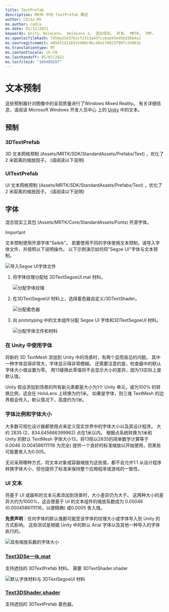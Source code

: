 ```yaml
---
title: TextPrefab
description: MRTK 中的 TextPrefab 概述
author: CDiaz-MS
ms.author: cadia
ms.date: 01/12/2021
keywords: Unity，HoloLens， HoloLens 2， 混合现实， 开发， MRTK， TMP，
ms.openlocfilehash: 7d50a35e3761cf2313a43fcc6ad43ed5bd3064a1
ms.sourcegitcommit: e89431d12b5fe480c9bc40e176023798fc35001b
ms.translationtype: MT
ms.contentlocale: zh-CN
ms.lasthandoff: 05/07/2021
ms.locfileid: "109489287"
---
```

# <a name="text-prefab"></a>文本预制

这些预制器针对图像中的呈现质量进行了Windows Mixed Reality。 有关详细信息，请阅读 Microsoft Windows 开发人员中心 上的 [Unity](/windows/mixed-reality/text-in-unity) 中的文本。

## <a name="prefabs"></a>预制

### <a name="3dtextprefab"></a>3DTextPrefab

3D 文本网格预制 (Assets/MRTK/SDK/StandardAssets/Prefabs/Text) ，优化了 2 米距离的缩放因子。  (请阅读以下说明) 

### <a name="uitextprefab"></a>UITextPrefab

UI 文本网格预制 (Assets/MRTK/SDK/StandardAssets/Prefabs/Text) ，优化了 2 米距离的缩放因子。  (请阅读以下说明) 

## <a name="fonts"></a>字体

混合现实工具包 (Assets/MRTK/Core/StandardAssets/Fonts) 开源字体。

> [!IMPORTANT]
> 文本预制使用开源字体"Seikik"。 若要使用不同的字体使用文本预制，请导入字体文件，并按照以下说明操作。 以下示例演示如何将"Segoe UI"字体与文本预制。

![导入Segoe UI字体文件](../images/text-prefab/TextPrefabInstructions01.png)

1. 将字体纹理分配给 3DTextSegoeUI.mat 材料。

    ![分配字体纹理](../images/text-prefab/TextPrefabInstructions02.png)

1. 在3DTextSegoeUI 材料上，选择着色器自定义/3DTextShader。

    ![分配着色器](../images/text-prefab/TextPrefabInstructions03.png)

1. 向 prototyping 中的文本组件分配 Segoe UI 字体和3DTextSegoeUI 材料。

    ![分配字体文件和材料](../images/text-prefab/TextPrefabInstructions04.png)

### <a name="working-with-fonts-in-unity"></a>在 Unity 中使用字体

将新的 3D TextMesh 添加到 Unity 中的场景时，有两个显而易见的问题。 其中一种字体显得非常大，字体显示得非常模糊。 还需要注意的是，检查器中的默认字体大小值设置为零。 用13替换此零值将不会显示大小的差异，因为13实际上是默认值。

Unity 假设添加到场景的所有新元素都是大小为1个 Unity 单元，或为100% 的转换比例，这会在 HoloLens 上转换为约1米。 如果是字体，则三维 TextMesh 的边界框会传入，默认情况下，高度约为1米。

### <a name="font-scale-and-font-sizes"></a>字体比例和字体大小

大多数可视化设计器都使用点来定义现实世界中的字体大小以及其设计程序。 大约 2835 (2，834.645666399962) 点在1米以内。 根据点系统转换为1米和 Unity 的默认 TextMesh 字体大小13，将13除以2835的简单数学计算等于 0.0046 (0.004586111116 为完全) 提供一个良好的标准缩放以开始使用，但某些可能要舍入为0.005。

无论采用哪种方式，将文本对象或容器缩放为这些值，都不会允许1:1 从设计程序转换字体大小，但也提供了标准来保持整个应用程序或游戏的一致性。

### <a name="ui-text"></a>UI 文本

将基于 UI 或画布的文本元素添加到场景时，大小差异仍为大于。 这两种大小的差异大约为1000%，这会使基于 UI 的文本组件的缩放系数成为 0.00046 (0.0004586111116，以便精确) 或0.0005 舍入值。

**免责声明**：任何字体的默认值都可能受该字体的纹理大小或字体导入到 Unity 的方式影响。 这些测试是根据 Unity 中的默认 Arial 字体以及其他一种导入的字体执行的。

![具有缩放系数的字体大小](../images/text-prefab/TextPrefabInstructions07.png)

### <a name="text3dselawikmat"></a>[Text3DSe一ik.mat](https://github.com/microsoft/MixedRealityToolkit-Unity/blob/main/Assets/MRTK/StandardAssets/Materials/)

支持遮挡的 3DTextPrefab 材料。 需要 3DTextShader.shader

![默认字体材料与 3DTextSegoeUI 材料](../images/text-prefab/TextPrefabInstructions06.png)

### <a name="text3dshadershader"></a>[Text3DShader.shader](https://github.com/microsoft/MixedRealityToolkit-Unity/tree/main/Assets/MRTK/StandardAssets/Shaders)

支持遮挡的 3DTextPrefab 着色器。